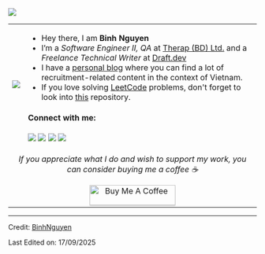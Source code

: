   <img src="https://gpvc.arturio.dev/Tahanima">
<table>
  <tbody><tr>
    <td><img src="https://media.tenor.com/wA5xWw0tNBwAAAAi/h%C3%AAh.gif"></td>
    <td>
      <ul>
        <li>Hey there, I am <strong>Binh Nguyen</strong></li>
        <li>I’m a <em>Software Engineer II, QA</em> at <a href="https://therapbd.com/">Therap (BD) Ltd.</a> and a <em>Freelance Technical Writer</em> at  <a href="https://draft.dev/">Draft.dev</a></li>
        <li>I have a <a href="https://tahanima.github.io/">personal blog</a> where you can find a lot of recruitment-related content in the context of Vietnam.</li>
        <li>If you love solving <a href="https://leetcode.com/">LeetCode</a> problems, don't forget to look into <a href="https://github.com/Tahanima/leetcode-solution-curation">this</a> repository.</li>
      </ul>
      <h4>Connect with me:</h4>
      <a href="mailto:binhsp1312@gmail.com"><img src="https://img.icons8.com/dusk/40/000000/new-post.png"></a>
      <a href="https://tahanima.github.io/"><img src="https://img.icons8.com/dusk/40/000000/internet--v1.png"></a>
      <a href="https://twitter.com/TahanimaC"><img src="https://img.icons8.com/dusk/40/000000/twitter.png"></a>
      <a href="https://www.linkedin.com/in/tahanima-chowdhury/"><img src="https://img.icons8.com/dusk/40/000000/linkedin.png"></a>
    </td>
  </tr>
  <tr>
    <td align="center" colspan="2">
      <p><i>If you appreciate what I do and wish to support my work, you can consider buying me a coffee ☕</i></p>
      <a href="https://www.buymeacoffee.com/tahanima" target="_blank"><img src="https://www.buymeacoffee.com/assets/img/custom_images/orange_img.png" alt="Buy Me A Coffee" style="height: 41px !important;width: 174px !important;box-shadow: 0px 3px 2px 0px rgba(190, 190, 190, 0.5) !important;-webkit-box-shadow: 0px 3px 2px 0px rgba(190, 190, 190, 0.5) !important;"></a>
    </td>
  </tr>
</tbody></table>
<hr>
<p>Credit: <a href="https://github.com/helioadev">BinhNguyen</a></p>
<p>Last Edited on: 17/09/2025</p> 
